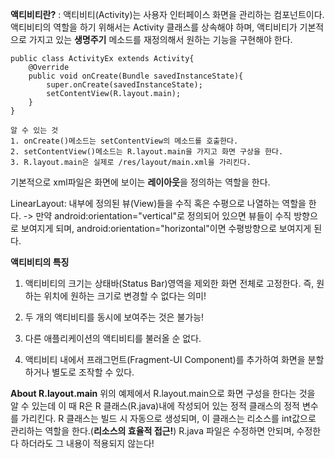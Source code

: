 **액티비티란?**
: 액티비티(Activity)는 사용자 인터페이스 화면을 관리하는 컴포넌트이다.
액티비티의 역할을 하기 위해서는 Activity 클래스를 상속해야 하며,
액티비티가 기본적으로 가지고 있는 **생명주기** 메소드를 재정의해서
원하는 기능을 구현해야 한다.

    public class ActivityEx extends Activity{
        @Override
        public void onCreate(Bundle savedInstanceState){
            super.onCreate(savedInstanceState);
            setContentView(R.layout.main);
        }
    }

    알 수 있는 것
    1. onCreate()메소드는 setContentView의 메소드를 호출한다.
    2. setContentView()메소드는 R.layout.main을 가지고 화면 구상을 한다.
    3. R.layout.main은 실제로 /res/layout/main.xml을 가리킨다.

기본적으로 xml파일은 화면에 보이는 **레이아웃**을 정의하는 역할을 한다.

LinearLayout: 내부에 정의된 뷰(View)들을 수직 혹은 수평으로
나열하는 역할을 한다.
-> 만약 android:orientation="vertical"로 정의되어 있으면  뷰들이
수직 방향으로 보여지게 되며,
android:orientation="horizontal"이면 수평방향으로
보여지게 된다.

**액티비티의 특징**
1. 액티비티의 크기는 상태바(Status Bar)영역을 제외한 화면 전체로 고정한다.
즉, 원하는 위치에 원하는 크기로 변경할 수 없다는 의미!

2. 두 개의 액티비티를 동시에 보여주는 것은 불가능!

3. 다른 애플리케이션의 액티비티를 불러올 순 없다.

4. 액티비티 내에서 프래그먼트(Fragment-UI Component)를
추가하여 화면을 분할하거나 별도로 조작할 수 있다.


**About R.layout.main**
위의 예제에서  R.layout.main으로 화면 구성을 한다는 것을
알 수 있는데 이 때 R은 R 클래스(R.java)내에 작성되어 있는
정적 클래스의 정적 변수를 가리킨다.
R 클래스는 빌드 시 자동으로 생성되며, 이 클래스는
리소스를 int값으로 관리하는 역할을 한다.(**리소스의 효율적 접근!**)
R.java 파일은 수정하면 안되며, 수정한다 하더라도
그 내용이 적용되지 않는다!